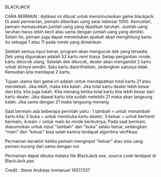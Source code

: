 BLACKJACK

CARA BERMAIN :
Aplikasi ini dibuat untuk mensimulasikan game blackjack.
Di awal permainan, pemain diberikan uang awal sebesar 1000.
Kemudian, pemain memasukkan jumlah uang yang dijadikan taruhan. Jumlah uang taruhan
harus lebih kecil atau sama dengan jumlah uang yang dimiliki.
Selain itu, pemain juga dapat menentukan apakah akan menghitung kartu As sebagai
1 atau 11 pada ronde yang dimainkan.

Setelah semua input benar, program akan mengocok dek yang tersedia. Dek yang digunakan
adalah 52 kartu remi biasa. Setiap pergantian ronde, kartu dikocok ulang. 
Setelah dek dikocok, dealer akan mengambil 2 kartu untuk dirinya sendiri. Satu kartu
diperlihatkan, sedangkan satunya tidak. Kemudian kita mendapat 2 kartu. 

Tujuan utama dari game ini adalah untuk mendapatkan total kartu 21 atau mendekati. 
Jika lebih, maka kita kalah. Jika total kartu dealer lebih besar dari kita, kita juga kalah. 
Kita menang ketika total kartu kita lebih besar dari kartu dealer. Jika diawal kartu kita
sudah melebihi 21 maka akan langsung kalah. Jika sama dengan 21 maka langsung menang.

Saat bermain ada beberapa perintah yaitu :
1.tambah	= untuk menambah kartu kita;
2.buka 	= untuk membuka kartu dealer;
3.keluar = untuk berhenti bermain;
4.main	= untuk main ke ronde berikutnya;
Pada saat bermain, diasumsikan untuk input "tambah" dan "buka" selalu benar, 
sedangkan "main" dan "keluar" bisa salah karena terdapat algoritma verifikasi.

Permainan berakhir ketika pemain menginput "keluar" atau sisa uang pemain kurang dari sama
dengan nol.

Permainan dapat dibuka melalui file BlackJack.exe, source code terdapat di BlackJack.pas


Credit :
Steve Andreas Immanuel
16517337
